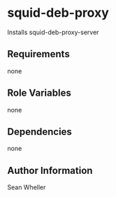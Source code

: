 squid-deb-proxy
=========

Installs squid-deb-proxy-server

Requirements
------------

none

Role Variables
--------------

none

Dependencies
------------

none

Author Information
------------------

Sean Wheller
